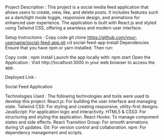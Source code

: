 Project Description :
This project is a social media feed application that allows users to create, view, like, and delete posts. It includes features such as a dark/light mode toggle,
responsive design, and animations for enhanced user experience. The application is built with React.js and styled using Tailwind CSS, offering a seamless and modern user interface.

Setup Instructions :
Copy code
git clone https://github.com/your-username/social-feed-app.git
cd social-feed-app
Install Dependencies
Ensure that you have npm or yarn installed. Then run:

Copy code :
npm install
Launch the app locally with: npm start
Open the Application : Visit http://localhost:3000 in your web browser to access the app.

Deployed Link :

Social Feed Application

Technologies Used :
The following technologies and tools were used to develop this project:
React.js: For building the user interface and managing state.
Tailwind CSS: For styling and creating responsive, utility-first designs.
JavaScript: For application logic and interactivity.
HTML5 & CSS3: For structuring and styling the application.
React Hooks: To manage component states and side effects.
React Transition Group: For smooth animations during UI updates.
Git: For version control and collaboration.
npm: For dependency management and scripts.

